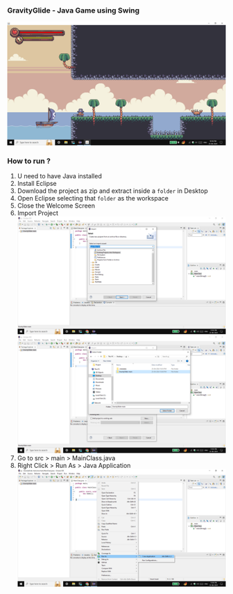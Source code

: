 ### GravityGlide - Java Game using Swing

![game](https://github.com/arkapg211002/GravityGlide/blob/main/Screenshot%20(755).png)

### How to run ?
1. U need to have Java installed
2. Install Eclipse
3. Download the project as zip and extract inside a `folder` in Desktop
4. Open Eclipse selecting that `folder` as the workspace
5. Close the Welcome Screen
6. Import Project
![i1](https://github.com/arkapg211002/GravityGlide/blob/main/import1.png)
![i2](https://github.com/arkapg211002/GravityGlide/blob/main/import2.png)
7. Go to src > main > MainClass.java
8. Right Click > Run As > Java Application
![run](https://github.com/arkapg211002/GravityGlide/blob/main/run.png)
